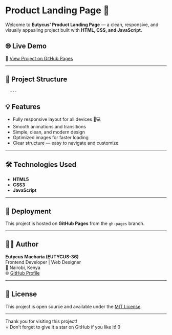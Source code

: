 # Product Landing Page 🎯

Welcome to **Eutycus' Product Landing Page** — a clean, responsive, and visually appealing project built with **HTML, CSS, and JavaScript**.

## 🌐 Live Demo
🔗 [View Project on GitHub Pages](https://eutycus-36.github.io/Product_landing_page/)

---

## 📁 Project Structure


      ---

## 💡 Features
- Fully responsive layout for all devices 📱💻
- Smooth animations and transitions
- Simple, clean, and modern design
- Optimized images for faster loading
- Clear structure — easy to navigate and customize

---

## 🛠️ Technologies Used
- **HTML5**
- **CSS3**
- **JavaScript**

---

## 🚀 Deployment
This project is hosted on **GitHub Pages** from the `gh-pages` branch.

---

## 🧑‍💻 Author
**Eutycus Macharia (EUTYCUS-36)**  
Frontend Developer | Web Designer  
📍 Nairobi, Kenya  
🌐 [GitHub Profile](https://github.com/EUTYCUS-36)

---

## 📜 License
This project is open source and available under the [MIT License](LICENSE).

---

Thank you for visiting this project!  
⭐ Don’t forget to give it a star on GitHub if you like it!
0

